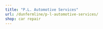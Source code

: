 ```yaml
---
title: "P.L. Automotive Services"
url: /dunfermline/p-l-automotive-services/
shop: car repair
---
```

